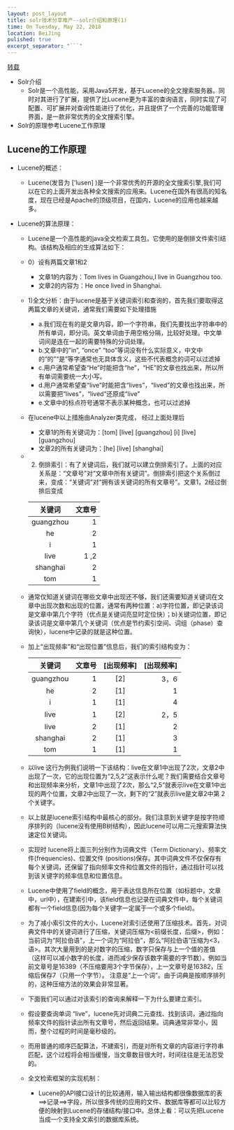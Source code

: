 ```yaml
---
layout: post_layout
title: solr技术分享难产--solr介绍和原理(1)
time: On Tuesday, May 22, 2018
location: BeiJing
pulished: true
excerpt_separator: "```"
---
```


[转载](http://www.blogjava.net/zhyiwww/archive/2006/07/07/57122.html)
* Solr介绍
    * Solr是一个高性能，采用Java5开发，基于Lucene的全文搜索服务器。同时对其进行了扩展，提供了比Lucene更为丰富的查询语言，同时实现了可配置、可扩展并对查询性能进行了优化，并且提供了一个完善的功能管理界面，是一款非常优秀的全文搜索引擎。
* Solr的原理参考Lucene工作原理

## Lucene的工作原理
* Lucene的概述：
    * Lucene(发音为 ['lusen] )是一个非常优秀的开源的全文搜索引擎,我们可以在它的上面开发出各种全文搜索的应用来。Lucene在国外有很高的知名度，现在已经是Apache的顶级项目，在国内，Lucene的应用也越来越多。

* Lucene的算法原理：

    * Lucene是一个高性能的java全文检索工具包，它使用的是倒排文件索引结构。该结构及相应的生成算法如下：
    * 0）设有两篇文章1和2
        * 文章1的内容为：Tom lives in Guangzhou,I live in Guangzhou too.
        * 文章2的内容为：He once lived in Shanghai.

    * 1)全文分析：由于lucene是基于关键词索引和查询的，首先我们要取得这两篇文章的关键词，通常我们需要如下处理措施
        * a.我们现在有的是文章内容，即一个字符串，我们先要找出字符串中的所有单词，即分词。英文单词由于用空格分隔，比较好处理。中文单词间是连在一起的需要特殊的分词处理。
        * b.文章中的”in”, “once” “too”等词没有什么实际意义，中文中的“的”“是”等字通常也无具体含义，这些不代表概念的词可以过滤掉
        * c.用户通常希望查“He”时能把含“he”，“HE”的文章也找出来，所以所有单词需要统一大小写。
        * d.用户通常希望查“live”时能把含“lives”，“lived”的文章也找出来，所以需要把“lives”，“lived”还原成“live”
        * e.文章中的标点符号通常不表示某种概念，也可以过滤掉
    * 在lucene中以上措施由Analyzer类完成， 经过上面处理后
        * 文章1的所有关键词为：[tom] [live] [guangzhou] [i] [live] [guangzhou]
        * 文章2的所有关键词为：[he] [live] [shanghai]
    * 2) 倒排索引：有了关键词后，我们就可以建立倒排索引了。上面的对应关系是：“文章号”对“文章中所有关键词”。倒排索引把这个关系倒过来，变成：“关键词”对“拥有该关键词的所有文章号”。文章1，2经过倒排后变成

        | 关键词        | 文章号    |
        | :--------:   | -----:   |
        | guangzhou        | 1      |
        | he        | 2      |
        | i        | 1      |
        | live        | 1 ,2     |
        | shanghai        | 2      |
        | tom        | 1      |

    * 通常仅知道关键词在哪些文章中出现还不够，我们还需要知道关键词在文章中出现次数和出现的位置，通常有两种位置：a)字符位置，即记录该词是文章中第几个字符（优点是关键词亮显时定位快）；b)关键词位置，即记录该词是文章中第几个关键词（优点是节约索引空间、词组（phase）查询快），lucene中记录的就是这种位置。
    * 加上“出现频率”和“出现位置”信息后，我们的索引结构变为：

        | 关键词        | 文章号    |  [出现频率]  |  [出现频率]  |
        | :--------:   | -----:   | :----: | ----: |
        | guangzhou        | 1      |   [2]    |   3，6    |
        | he        | 2      |   [1]    |  1    |
        | i        | 1      |   [1]    |  4    |
        | live        | 1      |   [2]    |   2，5    |
        | live        | 2      |   [1]    |  2    |
        | shanghai        | 2      |   [1]    |  3    |
        | tom        | 1      |   [1]    |   1    |
    * 以live 这行为例我们说明一下该结构：live在文章1中出现了2次，文章2中出现了一次，它的出现位置为“2,5,2”这表示什么呢？我们需要结合文章号和出现频率来分析，文章1中出现了2次，那么“2,5”就表示live在文章1中出现的两个位置，文章2中出现了一次，剩下的“2”就表示live是文章2中第 2个关键字。
    * 以上就是lucene索引结构中最核心的部分。我们注意到关键字是按字符顺序排列的（lucene没有使用B树结构），因此lucene可以用二元搜索算法快速定位关键词。
    * 实现时 lucene将上面三列分别作为词典文件（Term Dictionary）、频率文件(frequencies)、位置文件 (positions)保存。其中词典文件不仅保存有每个关键词，还保留了指向频率文件和位置文件的指针，通过指针可以找到该关键字的频率信息和位置信息。
    * Lucene中使用了field的概念，用于表达信息所在位置（如标题中，文章中，url中），在建索引中，该field信息也记录在词典文件中，每个关键词都有一个field信息(因为每个关键字一定属于一个或多个field)。
    * 为了减小索引文件的大小，Lucene对索引还使用了压缩技术。首先，对词典文件中的关键词进行了压缩，关键词压缩为<前缀长度，后缀>，例如：当前词为“阿拉伯语”，上一个词为“阿拉伯”，那么“阿拉伯语”压缩为<3，语>。其次大量用到的是对数字的压缩，数字只保存与上一个值的差值（这样可以减小数字的长度，进而减少保存该数字需要的字节数）。例如当前文章号是16389（不压缩要用3个字节保存），上一文章号是16382，压缩后保存7（只用一个字节）。 注意是“上一个词”。由于词典是按顺序排列的，这种压缩方法的效果会非常显著。
    * 下面我们可以通过对该索引的查询来解释一下为什么要建立索引。
    * 假设要查询单词 “live”，lucene先对词典二元查找、找到该词，通过指向频率文件的指针读出所有文章号，然后返回结果。词典通常非常小，因而，整个过程的时间是毫秒级的。
    * 而用普通的顺序匹配算法，不建索引，而是对所有文章的内容进行字符串匹配，这个过程将会相当缓慢，当文章数目很大时，时间往往是无法忍受的。
    * 全文检索框架的实现机制：
        * Lucene的API接口设计的比较通用，输入输出结构都很像数据库的表==>记录==>字段，所以很多传统的应用的文件、数据库等都可以比较方便的映射到Lucene的存储结构/接口中。总体上看：可以先把Lucene当成一个支持全文索引的数据库系统。




